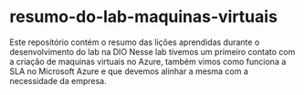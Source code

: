 # resumo-do-lab-maquinas-virtuais
Este repositório contém o resumo das lições aprendidas durante o desenvolvimento do lab na DIO
Nesse lab tivemos um primeiro contato com a criação de maquinas virtuais no Azure, também vimos como funciona a SLA no Microsoft Azure e que devemos alinhar a mesma com a necessidade da empresa.
